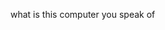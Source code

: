what is this computer you speak of

<!---
astralDenizen/astralDenizen is a ✨ special ✨ repository because its `README.md` (this file) appears on your GitHub profile.
You can click the Preview link to take a look at your changes.
--->
